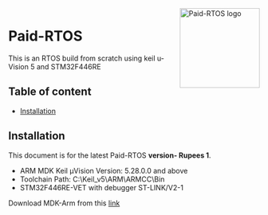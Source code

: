 <a href="https://github.com/balaji303/Paid-RTOS/">
    <img src="https://static.wixstatic.com/media/de9b3a_2ef590e17712477f8ad8a514b9a8d82d~mv2.png/v1/fill/w_274,h_252,al_c,lg_1,q_90/de9b3a_2ef590e17712477f8ad8a514b9a8d82d~mv2.webp" alt="Paid-RTOS logo" title="Paid-RTOS" align="right" height="160" />
</a>

# Paid-RTOS
This is an RTOS build from scratch using keil u-Vision 5
and STM32F446RE


## Table of content

- [Installation](#installation)
 

## Installation

This document is for the latest Paid-RTOS **version- Rupees 1**.

- ARM MDK Keil µVision Version: 5.28.0.0 and above
- Toolchain Path:    C:\Keil_v5\ARM\ARMCC\Bin
- STM32F446RE-VET with debugger ST-LINK/V2-1

Download MDK-Arm from this [link](https://www.keil.com/download/product/)


